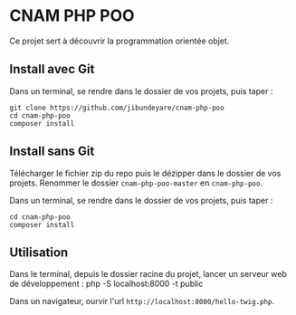 # CNAM PHP POO

Ce projet sert à découvrir la programmation orientée objet.

## Install avec Git

Dans un terminal, se rendre dans le dossier de vos projets, puis taper :

    git clone https://github.com/jibundeyare/cnam-php-poo
    cd cnam-php-poo
    composer install

## Install sans Git

Télécharger le fichier zip du repo puis le dézipper dans le dossier de vos projets.
Renommer le dossier `cnam-php-poo-master` en `cnam-php-poo`.

Dans un terminal, se rendre dans le dossier de vos projets, puis taper :

    cd cnam-php-poo
    composer install

## Utilisation

Dans le terminal, depuis le dossier racine du projet, lancer un serveur web de développement :
    php -S localhost:8000 -t public

Dans un navigateur, ourvir l'url `http://localhost:8000/hello-twig.php`.

